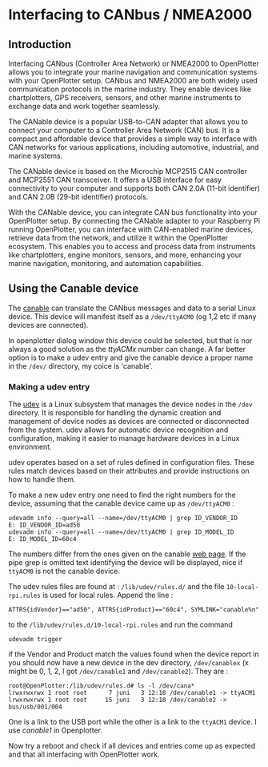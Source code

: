 # Interfacing to CANbus / NMEA2000

## Introduction
Interfacing CANbus (Controller Area Network) or NMEA2000 to
OpenPlotter allows you to integrate your marine navigation and
communication systems with your OpenPlotter setup. CANbus and NMEA2000
are both widely used communication protocols in the marine
industry. They enable devices like chartplotters, GPS receivers,
sensors, and other marine instruments to exchange data and work
together seamlessly.

The CANable device is a popular USB-to-CAN adapter that allows you to
connect your computer to a Controller Area Network (CAN) bus. It is a
compact and affordable device that provides a simple way to interface
with CAN networks for various applications, including automotive,
industrial, and marine systems.

The CANable device is based on the Microchip MCP2515 CAN controller
and MCP2551 CAN transceiver. It offers a USB interface for easy
connectivity to your computer and supports both CAN 2.0A (11-bit
identifier) and CAN 2.0B (29-bit identifier) protocols.

With the CANable device, you can integrate CAN bus functionality into
your OpenPlotter setup. By connecting the CANable adapter to your
Raspberry Pi running OpenPlotter, you can interface with CAN-enabled
marine devices, retrieve data from the network, and utilize it within
the OpenPlotter ecosystem. This enables you to access and process data
from instruments like chartplotters, engine monitors, sensors, and
more, enhancing your marine navigation, monitoring, and automation
capabilities.


## Using the Canable device

The [canable](https://canable.io/) can translate the CANbus messages and data to a serial Linux device. 
This device will manifest itself as a ```/dev/ttyACM0``` (og 1,2 etc if many devices are connected). 

In openplotter dialog window this device could be selected, but that is nor always a good solution as the 
*ttyACMx* number can change. A far better option is to make a udev entry and give the canable device a 
proper name in the ```/dev/``` directory, my coice is 'canable'.

### Making a udev entry
The [udev](https://en.wikipedia.org/wiki/Udev) is a Linux subsystem
that manages the device nodes in the ```/dev``` directory. It is
responsible for handling the dynamic creation and management of device
nodes as devices are connected or disconnected from the system. udev
allows for automatic device recognition and configuration, making it
easier to manage hardware devices in a Linux environment.

udev operates based on a set of rules defined in configuration
files. These rules match devices based on their attributes and provide
instructions on how to handle them.

To make a new udev entry one need to find the right numbers for the device,
assuming that the canable device came up as ```/dev/ttyACM0``` :
```
udevadm info --query=all --name=/dev/ttyACM0 | grep ID_VENDOR_ID 
E: ID_VENDOR_ID=ad50
udevadm info --query=all --name=/dev/ttyACM0 | grep ID_MODEL_ID
E: ID_MODEL_ID=60c4
```
The numbers differ from the ones given on the canable [web page](https://canable.io/updater/udev.html).
If the pipe grep is omitted text identifying the device will be displayed, nice if ```ttyACM0``` is not 
the canable device.

The udev rules files are found at : ```/lib/udev/rules.d/``` and the file 
```10-local-rpi.rules``` is used for  local rules. Append the line :
```
ATTRS{idVendor}=="ad50", ATTRS{idProduct}=="60c4", SYMLINK="canable%n"
```
to the ```/lib/udev/rules.d/10-local-rpi.rules``` and run the command
```
udevadm trigger
```
if the Vendor and Product match the values found when the device report in you should now have
a new device in the dev directory, ```/dev/canablex``` (x might be 0, 1, 2, I got ```/dev/canable1``` 
and ```/dev/canable2```). They are :
```
root@OpenPlotter:/lib/udev/rules.d# ls -l /dev/cana*
lrwxrwxrwx 1 root root      7 juni   3 12:18 /dev/canable1 -> ttyACM1
lrwxrwxrwx 1 root root     15 juni   3 12:18 /dev/canable2 -> bus/usb/001/004
```
One is a link to the USB port while the other is a link to the ```ttyACM1``` device. I use *canable1* in 
Openplotter.

Now try a reboot and check if all devices and entries come up as expected and that all interfacing
with OpenPlotter work.



